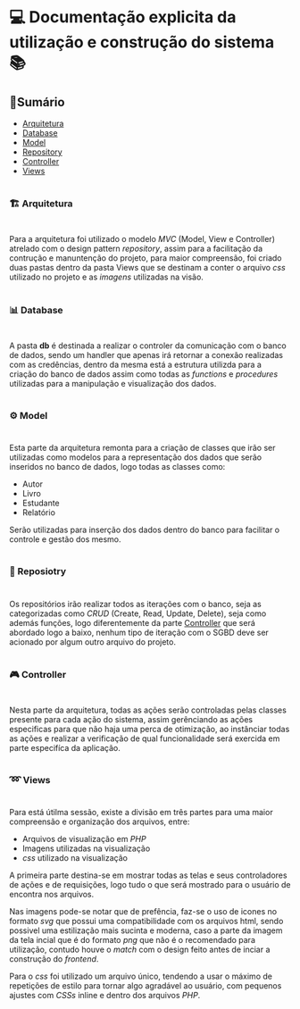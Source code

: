# 💻 Documentação explicita da utilização e construção do sistema 📚

## 📃Sumário 
- [Arquitetura](#arquitetura)
- [Database](#db) 
- [Model](#model)
- [Repository](#repository)
- [Controller](#controller)
- [Views](#views)

# 

<h3 id="arquitetura">🏗 Arquitetura</h3>

# 

Para a arquitetura foi utilizado o modelo *MVC* (Model, View e Controller) atrelado com o design pattern *repository*, assim para a facilitação da contrução e manuntenção do projeto, para maior compreensão, foi criado duas pastas dentro da pasta Views que se destinam a conter o arquivo *css* utilizado no projeto e as *imagens* utilizadas na visão.

# 

<h3 id="db">📊 Database</h3>

# 

A pasta **db** é destinada a realizar o controler da comunicação com o banco de dados, sendo um handler que apenas irá retornar a conexão realizadas com as credências, dentro da mesma está a estrutura utilizda para a criação do banco de dados assim como todas as *functions* e *procedures* utilizadas para a manipulação e visualização dos dados.

# 

<h3 id="model">⚙ Model</h3>

# 

Esta parte da arquitetura remonta para a criação de classes que irão ser utilizadas como modelos para a representação dos dados que serão inseridos no banco de dados, logo todas as classes como:
- Autor
- Livro
- Estudante
- Relatório

Serão utilizadas para inserção dos dados dentro do banco para facilitar o controle e gestão dos mesmo.

# 

<h3 id="repository">💼 Reposiotry</h3>

# 

Os repositórios irão realizar todos as iterações com o banco, seja as categorizadas como *CRUD* (Create, Read, Update, Delete), seja como además funções, logo diferentemente da parte [Controller](#controller) que será abordado logo a baixo, nenhum tipo de iteração com o SGBD deve ser acionado por algum outro arquivo do projeto.

# 

<h3 id="controller">🎮 Controller</h3>

# 

Nesta parte da arquitetura, todas as ações serão controladas pelas classes presente para cada ação do sistema, assim gerênciando as ações especificas para que não haja uma perca de otimização, ao instânciar todas as ações e realizar a verificação de qual funcionalidade será exercida em parte especifíca da aplicação.

# 

<h3 id="views">➿ Views</h3>

#

Para está útilma sessão, existe a divisão em três partes para uma maior compreensão e organização dos arquivos, entre:

- Arquivos de visualização em *PHP* 
- Imagens utilizadas na visualização
- *css* utilizado na visualização

A primeira parte destina-se em mostrar todas as telas e seus controladores de ações e de requisições, logo tudo o que será mostrado para o usuário de encontra nos arquivos. 

Nas imagens pode-se notar que de prefência, faz-se o uso de icones no formato *svg* que possui uma compatibilidade com os arquivos html, sendo possivel uma estilização mais sucinta e moderna, caso a parte da imagem da tela incial que é do formato *png* que não é o recomendado para utilização, contudo houve o *match* com o design feito antes de inciar a construção do *frontend*.

Para o *css* foi utilizado um arquivo único, tendendo a usar o máximo de repetições de estilo para tornar algo agradável ao usuário, com pequenos ajustes com *CSSs* inline e dentro dos arquivos *PHP*.
